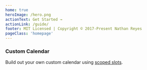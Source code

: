 ```yaml
---
home: true
heroImage: /hero.png
actionText: Get Started →
actionLink: /guide/
footer: MIT Licensed | Copyright © 2017-Present Nathan Reyes
pageClass: 'homepage'
---
```


<div class='text-center'>

<homepage-simple-calendar />

<homepage-multi-calendar />

<homepage-dark-mode />

<homepage-datepicker />

### Custom Calendar

Build out your own custom calendar using [scoped slots](https://vuejs.org/v2/guide/components-slots.html#Scoped-Slots).

<homepage-custom-calendar />

</div>